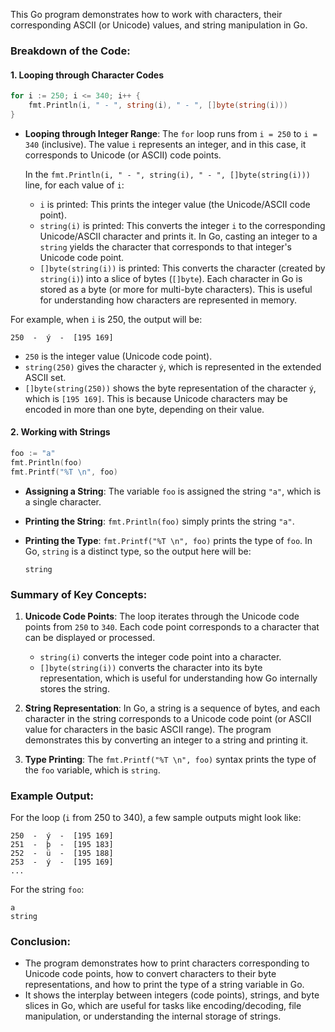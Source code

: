 This Go program demonstrates how to work with characters, their corresponding ASCII (or Unicode) values, and string manipulation in Go.

### Breakdown of the Code:

#### 1. **Looping through Character Codes**
```go
for i := 250; i <= 340; i++ {
    fmt.Println(i, " - ", string(i), " - ", []byte(string(i)))
}
```
- **Looping through Integer Range**: The `for` loop runs from `i = 250` to `i = 340` (inclusive). The value `i` represents an integer, and in this case, it corresponds to Unicode (or ASCII) code points.
  
  In the `fmt.Println(i, " - ", string(i), " - ", []byte(string(i)))` line, for each value of `i`:
  - `i` is printed: This prints the integer value (the Unicode/ASCII code point).
  - `string(i)` is printed: This converts the integer `i` to the corresponding Unicode/ASCII character and prints it. In Go, casting an integer to a `string` yields the character that corresponds to that integer's Unicode code point.
  - `[]byte(string(i))` is printed: This converts the character (created by `string(i)`) into a slice of bytes (`[]byte`). Each character in Go is stored as a byte (or more for multi-byte characters). This is useful for understanding how characters are represented in memory.

For example, when `i` is 250, the output will be:
```
250  -  ý  -  [195 169]
```
- `250` is the integer value (Unicode code point).
- `string(250)` gives the character `ý`, which is represented in the extended ASCII set.
- `[]byte(string(250))` shows the byte representation of the character `ý`, which is `[195 169]`. This is because Unicode characters may be encoded in more than one byte, depending on their value.

#### 2. **Working with Strings**
```go
foo := "a"
fmt.Println(foo)
fmt.Printf("%T \n", foo)
```
- **Assigning a String**: The variable `foo` is assigned the string `"a"`, which is a single character.
  
- **Printing the String**: `fmt.Println(foo)` simply prints the string `"a"`.

- **Printing the Type**: `fmt.Printf("%T \n", foo)` prints the type of `foo`. In Go, `string` is a distinct type, so the output here will be:
  ```
  string
  ```

### Summary of Key Concepts:

1. **Unicode Code Points**: The loop iterates through the Unicode code points from `250` to `340`. Each code point corresponds to a character that can be displayed or processed. 
   - `string(i)` converts the integer code point into a character.
   - `[]byte(string(i))` converts the character into its byte representation, which is useful for understanding how Go internally stores the string.

2. **String Representation**: In Go, a string is a sequence of bytes, and each character in the string corresponds to a Unicode code point (or ASCII value for characters in the basic ASCII range). The program demonstrates this by converting an integer to a string and printing it.

3. **Type Printing**: The `fmt.Printf("%T \n", foo)` syntax prints the type of the `foo` variable, which is `string`.

### Example Output:

For the loop (`i` from 250 to 340), a few sample outputs might look like:
```
250  -  ý  -  [195 169]
251  -  þ  -  [195 183]
252  -  ü  -  [195 188]
253  -  ý  -  [195 169]
...
```

For the string `foo`:
```
a
string
```

### Conclusion:
- The program demonstrates how to print characters corresponding to Unicode code points, how to convert characters to their byte representations, and how to print the type of a string variable in Go.
- It shows the interplay between integers (code points), strings, and byte slices in Go, which are useful for tasks like encoding/decoding, file manipulation, or understanding the internal storage of strings.